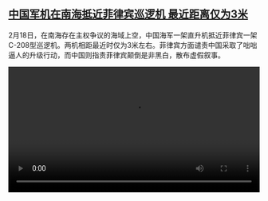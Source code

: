 <!--1740140224000-->
[中国军机在南海抵近菲律宾巡逻机 最近距离仅为3米](https://www.dw.com/zh/%E4%B8%AD%E5%9B%BD%E5%86%9B%E6%9C%BA%E5%9C%A8%E5%8D%97%E6%B5%B7%E6%8A%B5%E8%BF%91%E8%8F%B2%E5%BE%8B%E5%AE%BE%E5%B7%A1%E9%80%BB%E6%9C%BA%20%E6%9C%80%E8%BF%91%E8%B7%9D%E7%A6%BB%E4%BB%85%E4%B8%BA3%E7%B1%B3/a-71651484)
------

<p>2月18日，在南海存在主权争议的海域上空，中国海军一架直升机抵近菲律宾一架C-208型巡逻机。两机相距最近时仅为3米左右。菲律宾方面谴责中国采取了咄咄逼人的升级行动，而中国则指责菲律宾颠倒是非黑白，散布虚假叙事。</small></p><video src="https://tvdownloaddw-a.akamaihd.net/Events/mp4/vdt_zh/2025/dwvgchi250218_navy-new-wide_01icw_AVC_1280x720.mp4" controls style="width:100%"></video>
